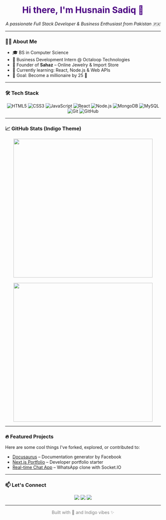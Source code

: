 <!-- Indigo themed professional GitHub Profile README -->

<h1 align="center" style="color: indigo;">Hi there, I'm Husnain Sadiq 👋</h1>

<p align="center">
  <em>A passionate Full Stack Developer & Business Enthusiast from Pakistan 🇵🇰</em>
</p>

---

### 👨‍💻 About Me

- 🎓 BS in Computer Science
- 💼 Business Development Intern @ Octaloop Technologies
- 🛒 Founder of **Sahaz** – Online Jewelry & Import Store
- 🧠 Currently learning: React, Node.js & Web APIs
- 🎯 Goal: Become a millionaire by 25 💸

---

### 🛠️ Tech Stack

<div align="center">
  
  ![HTML5](https://img.shields.io/badge/-HTML5-05122A?style=flat&logo=html5)
  ![CSS3](https://img.shields.io/badge/-CSS3-05122A?style=flat&logo=css3)
  ![JavaScript](https://img.shields.io/badge/-JavaScript-05122A?style=flat&logo=javascript)
  ![React](https://img.shields.io/badge/-React-05122A?style=flat&logo=react)
  ![Node.js](https://img.shields.io/badge/-Node.js-05122A?style=flat&logo=node.js)
  ![MongoDB](https://img.shields.io/badge/-MongoDB-05122A?style=flat&logo=mongodb)
  ![MySQL](https://img.shields.io/badge/-MySQL-05122A?style=flat&logo=mysql)
  ![Git](https://img.shields.io/badge/-Git-05122A?style=flat&logo=git)
  ![GitHub](https://img.shields.io/badge/-GitHub-05122A?style=flat&logo=github)

</div>

---

### 📈 GitHub Stats (Indigo Theme)

<p align="center">
  <img src="https://github-readme-stats.vercel.app/api?username=husnainsadiq&show_icons=true&theme=tokyonight&count_private=true&title_color=8A2BE2&icon_color=8A2BE2" width="450" />
  <br /><br />
  <img src="https://streak-stats.demolab.com?user=husnainsadiq&theme=tokyonight&hide_border=true&date_format=M%20j%5B%2C%20Y%5D&dates=8A2BE2&currStreakLabel=8A2BE2&sideLabels=8A2BE2" width="450" />
</p>

---

### 🔥 Featured Projects

Here are some cool things I've forked, explored, or contributed to:

- [Docusaurus](https://github.com/facebook/docusaurus) – Documentation generator by Facebook
- [Next.js Portfolio](https://github.com/satnaing/astroship) – Developer portfolio starter
- [Real-time Chat App](https://github.com/theabbie/whatsapp-clone) – WhatsApp clone with Socket.IO

---

### 📫 Let's Connect

<div align="center">
  <a href="mailto:your.email@example.com"><img src="https://img.shields.io/badge/Email-8A2BE2?style=flat&logo=gmail&logoColor=white"/></a>
  <a href="https://linkedin.com/in/husnainsadiq"><img src="https://img.shields.io/badge/LinkedIn-8A2BE2?style=flat&logo=linkedin&logoColor=white"/></a>
  <a href="https://github.com/husnainsadiq"><img src="https://img.shields.io/badge/GitHub-8A2BE2?style=flat&logo=github&logoColor=white"/></a>
</div>

---

<p align="center" style="color: gray;">
  Built with 💙 and Indigo vibes ✨
</p>
